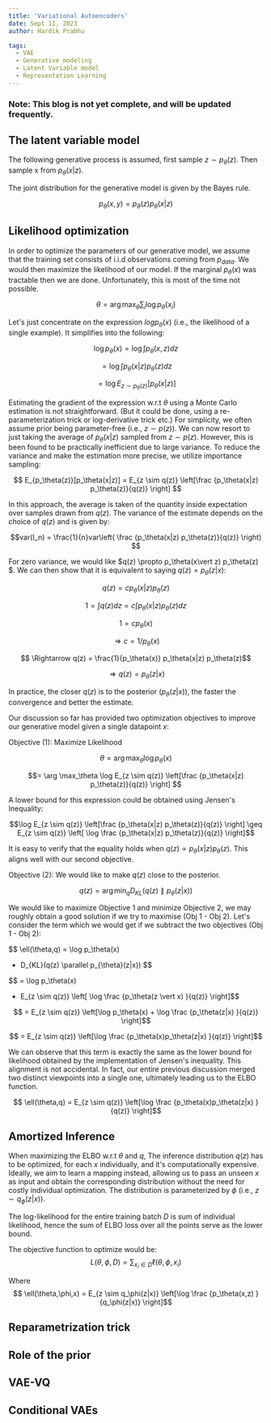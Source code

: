 ```yaml
---
title: 'Variational Autoencoders'
date: Sept 11, 2023
author: Hardik Prabhu

tags:
  - VAE
  - Generative modeling
  - Latent Variable model
  - Representation Learning
---
```


### Note: This blog is not yet complete, and will be updated frequently. 


## The latent variable model

The following generative process is assumed, first sample $z \sim p_\theta(z)$. Then sample x from $p_\theta(x\vert z)$.




The joint distribution for the generative model is given by the Bayes rule.

$$p_\theta(x,y) = p_\theta(z)p_\theta(x|z)$$



## Likelihood optimization

In order to optimize the parameters of our generative model, we 
assume that the training set consists of i.i.d observations coming from $p_{data}$. We would then maximize the likelihood of our model.
If the marginal $p_\theta(x)$ was tractable then we are done. Unfortunately, this is most of the time not possible.

$$\theta = \arg \max_{\theta} \sum_{i} \log p_\theta(x_i)$$

Let's just concentrate on the expression $log p_\theta (x)$ (i.e., the likelihood of a single example). It simplifies into the following: 

$$\log p_\theta(x) = \log \int p_\theta(x,z) dz$$

$$=   \log \int p_\theta(x|z)p_\theta(z) dz$$

$$=   \log  E_{z \sim p_\theta(z)}[p_\theta(x|z)]$$



Estimating the gradient of the expression w.r.t $\theta$ using a Monte Carlo estimation is not straightforward. (But it could be done, using a re-parameterization trick or log-derivative trick etc.) For simplicity, we often assume prior being parameter-free (i.e., $z \sim p(z)$). We can now resort to just taking the average of $p_\theta(x\vert z)$ sampled from $z \sim p(z)$. However, this is been found to be practically inefficient due to large variance. To reduce the variance and make the estimation more precise, we utilize importance sampling:

$$ E_{p_\theta(z)}[p_\theta(x|z)] = E_{z \sim q(z)} \left[\frac {p_\theta(x|z) p_\theta(z)}{q(z)} \right] $$

In this approach, the average is taken of the quantity inside expectation over samples drawn from $q(z)$. The variance of the estimate depends on the choice of $q(z)$ and is given by: 

$$var(I_n) = \frac{1}{n}var\left( \frac {p_\theta(x|z) p_\theta(z)}{q(z)} \right) $$

For zero variance, we would like $q(z) \propto p_\theta(x\vert z) p_\theta(z) $. We can then show that it is equivalent to saying  $q(z) = p_{\theta}(z \vert x)$:


$$ q(z) = c p_\theta(x|z) p_\theta(z)$$

$$1 = \int q(z)dz = c \int p_\theta(x|z) p_\theta(z) dz$$

$$1 = c p_\theta(x)$$

$$ \Rightarrow c = 1/p_\theta(x)$$

$$ \Rightarrow q(z) = \frac{1}{p_\theta(x)} p_\theta(x|z) p_\theta(z)$$

$$ \Rightarrow q(z) = p_{\theta}(z|x) $$

In practice, the closer $q(z)$ is to the posterior ($p_{\theta}(z \vert x))$, the faster the convergence and better the estimate. 

Our discussion so far has provided two optimization objectives to improve our generative model given a single datapoint $x$: 


Objective (1): Maximize Likelihood

$$\theta = \arg \max_\theta \log p_\theta(x) $$


$$= \arg \max_\theta \log E_{z \sim q(z)} \left[\frac {p_\theta(x|z) p_\theta(z)}{q(z)} \right] $$

A lower bound for this expression could be obtained using Jensen's Inequality:

$$\log E_{z \sim q(z)} \left[\frac {p_\theta(x|z) p_\theta(z)}{q(z)} \right] \geq  E_{z \sim q(z)} \left[ \log \frac {p_\theta(x|z) p_\theta(z)}{q(z)} \right]$$

It is easy to verify that the equality holds when $q(z) \propto p_\theta(x|z) p_\theta(z)$. This aligns well with our second objective.


Objective (2): We would like to make $q(z)$ close to the posterior.

$$q(z) = \arg \min_q D_{KL}(q(z) \parallel  p_{\theta}(z \vert x)) $$ 


We would like to maximize Objective 1 and minimize Objective 2, we may roughly obtain a good solution if we try to maximise (Obj 1 - Obj 2). Let's consider the term which we would get if we subtract the two objectives (Obj 1 - Obj 2):

$$  \ell(\theta,q) = \log p_\theta(x)
 - D_{KL}(q(z) \parallel  p_{\theta}(z|x)) $$


$$ = \log p_\theta(x)
 + E_{z \sim q(z)} \left[ \log \frac {p_\theta(z \vert x) }{q(z)} \right]$$

$$ = 
 E_{z \sim q(z)} \left[\log p_\theta(x) + \log \frac {p_\theta(z|x) }{q(z)} \right]$$
 
$$ = 
 E_{z \sim q(z)} \left[\log \frac {p_\theta(x)p_\theta(z|x) }{q(z)} \right]$$
 
We can observe that this term is exactly the same as the lower bound for likelihood obtained by the implementation of Jensen's inequality. This alignment is not accidental. In fact, our entire previous discussion merged two distinct viewpoints into a single one, ultimately leading us to the ELBO function.



$$  \ell(\theta,q) = E_{z \sim q(z)} \left[\log \frac {p_\theta(x)p_\theta(z|x) }{q(z)} \right]$$


## Amortized Inference 


When maximizing the ELBO w.r.t $\theta$ and $q$, 
The inference distribution $q(z)$ has to be optimized, for each $x$ individually, and it's computationally expensive. Ideally, we aim to learn a mapping instead, allowing us to pass an unseen $x$ as input and obtain the corresponding distribution without the need for costly individual optimization. The distribution is parameterized by $\phi$ (i.e., $z \sim q_\phi(z \vert x)$).

The log-likelihood for the entire training batch $D$ is sum of  individual likelihood, hence the sum of ELBO loss over all the points serve as the lower bound. 

The objective function to optimize would be:
$$ L(\theta,\phi,D) = \sum_{x_i \in D} \ell(\theta,\phi,x_i)  $$

Where $$  \ell(\theta,\phi,x) = E_{z \sim q_\phi(z|x)} \left[\log \frac {p_\theta(x,z) }{q_\phi(z|x)} \right]$$


## Reparametrization trick 




## Role of the prior


## VAE-VQ

## Conditional VAEs